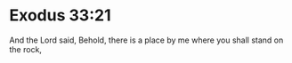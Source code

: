 # Exodus 33:21

And the Lord said, Behold, there is a place by me where you shall stand on the rock,
